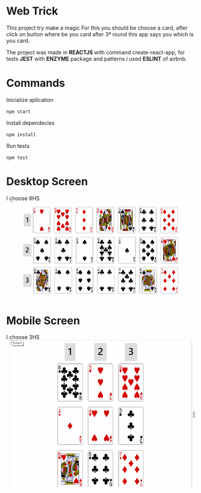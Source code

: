 # Web **Trick**

This project try make a magic 
For this you should be choose a card, after click on button where be you card
after 3ª round this app says you which is you card.

The project was made in **REACTJS** with command create-react-app, for tests **JEST** with **ENZYME** package and patterns i used **ESLINT** of airbnb.

# Commands

Inicialize aplication 
```
npm start
```
Install dependecies
```
npm install
```
Run tests
```
npm test
```
# Desktop Screen 
I choose 8HS
![image](imgs/desktop.gif)

# Mobile Screen
I choose 3HS
![image](imgs/mobile.gif)
